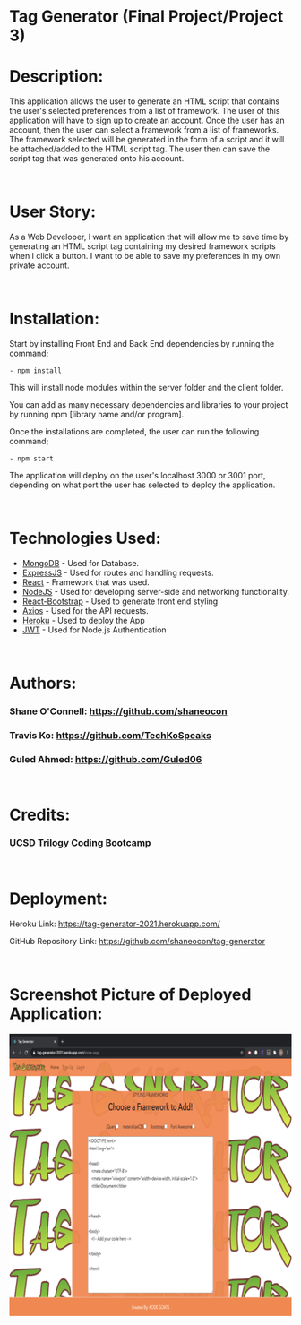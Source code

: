 # Tag Generator (Final Project/Project 3)

# Description:

This application allows the user to generate an HTML script that contains the user's selected preferences from a list of framework. The user of this application will have to sign up to create an account. Once the user has an account, then the user can select a framework from a list of frameworks. The framework selected will be generated in the form of a script and it will be attached/added to the HTML script tag. The user then can save the script tag that was generated onto his account. 

<br>

# User Story:

As a Web Developer, I want an application that will allow me to save time by generating an HTML script tag containing my desired framework scripts when I click a button. I want to be able to save my preferences in my own private account. 

<br>

# Installation: 

Start by installing Front End and Back End dependencies by running the command;

    - npm install

This will install node modules within the server folder and the client folder.

You can add as many necessary dependencies and libraries to your project by running npm [library name and/or program].

Once the installations are completed, the user can run the following command;

    - npm start

The application will deploy on the user's localhost 3000 or 3001 port, depending on what port the user has selected to deploy the application. 

<br>

# Technologies Used:

* [MongoDB](www.npmjs.com/package/mongodb) - Used for Database.
* [ExpressJS](https://www.npmjs.com/package/express) - Used for routes and handling requests.
* [React](https://github.com/reactjs/reactjs.org) - Framework that was used.
* [NodeJS](https://www.npmjs.com/package/node) - Used for developing server-side and networking functionality.
* [React-Bootstrap](https://react-bootstrap.github.io/) - Used to generate front end styling
* [Axios](https://www.npmjs.com/package/axios) - Used for the API requests.
* [Heroku](https://devcenter.heroku.com/categories/reference) - Used to deploy the App
* [JWT](https://jwt.io/) - Used for Node.js Authentication

<br>

# Authors:

### Shane O'Connell: https://github.com/shaneocon

### Travis Ko: https://github.com/TechKoSpeaks

### Guled Ahmed: https://github.com/Guled06

<br>

# Credits:

### UCSD Trilogy Coding Bootcamp

<br>

# Deployment:

Heroku Link: https://tag-generator-2021.herokuapp.com/

GitHub Repository Link: https://github.com/shaneocon/tag-generator

<br>

# Screenshot Picture of Deployed Application:

![Image of Tag Generator](./docs/project3img.png)

